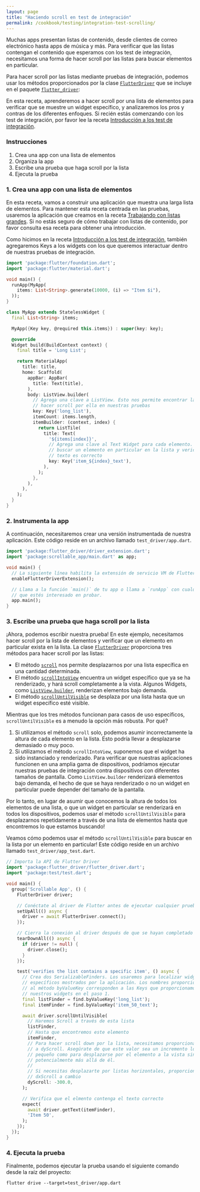 ```yaml
---
layout: page
title: "Haciendo scroll en test de integración"
permalink: /cookbook/testing/integration-test-scrolling/
---
```


Muchas apps presentan listas de contenido, desde clientes de correo electrónico hasta apps de música y más. Para verificar que las listas contengan el contenido que esperamos con los test de integración, necesitamos una forma de hacer scroll por las listas para buscar elementos en particular.

Para hacer scroll por las listas mediante pruebas de integración, podemos usar los métodos proporcionados por la clase
[`FlutterDriver`](https://docs.flutter.io/flutter/flutter_driver/FlutterDriver-class.html)
que se incluye en el paquete
[`flutter_driver`](https://docs.flutter.io/flutter/flutter_driver/flutter_driver-library.html):

En esta receta, aprenderemos a hacer scroll por una lista de elementos para verificar que se muestre un widget específico, y analizaremos los pros y contras de los diferentes enfoques. Si recién estás comenzando con los test de integración, por favor lee la receta [Introducción a los test de integración](/cookbook/testing/integration-test-introduction/).

### Instrucciones

  1. Crea una app con una lista de elementos
  2. Organiza la app
  3. Escribe una prueba que haga scroll por la lista
  4. Ejecuta la prueba

### 1. Crea una app con una lista de elementos

En esta receta, vamos a construir una aplicación que muestra una larga lista de elementos. Para mantener esta receta centrada en las pruebas, usaremos la aplicación que creamos en la receta 
[Trabajando con listas grandes](/cookbook/lists/long-lists/). Si no estás seguro de cómo trabajar con listas de contenido, por favor consulta esa receta para obtener una introducción.

Como hicimos en la receta [Introducción a los test de integración](/cookbook/testing/integration-test-introduction/), también agregaremos Keys a los widgets  con los que queremos interactuar dentro de nuestras pruebas de integración.

```dart
import 'package:flutter/foundation.dart';
import 'package:flutter/material.dart';

void main() {
  runApp(MyApp(
    items: List<String>.generate(10000, (i) => "Item $i"),
  ));
}

class MyApp extends StatelessWidget {
  final List<String> items;

  MyApp({Key key, @required this.items}) : super(key: key);

  @override
  Widget build(BuildContext context) {
    final title = 'Long List';

    return MaterialApp(
      title: title,
      home: Scaffold(
        appBar: AppBar(
          title: Text(title),
        ),
        body: ListView.builder(
          // Agrega una clave a ListView. Esto nos permite encontrar la lista y
          // hacer scroll por ella en nuestras pruebas
          key: Key('long_list'),
          itemCount: items.length,
          itemBuilder: (context, index) {
            return ListTile(
              title: Text(
                '${items[index]}',
                // Agrega una clave al Text Widget para cada elemento. Esto nos permite
                // buscar un elemento en particular en la lista y vericar que el
                // texto es correcto
                key: Key('item_${index}_text'),
              ),
            );
          },
        ),
      ),
    );
  }
}
```

### 2. Instrumenta la app

A continuación, necesitaremos crear una versión instrumentada de nuestra aplicación. Este código reside en un archivo llamado `test_driver/app.dart`.

<!-- skip -->
```dart
import 'package:flutter_driver/driver_extension.dart';
import 'package:scrollable_app/main.dart' as app;

void main() {
  // La siguiente línea habilita la extensión de servicio VM de Flutter Driver
  enableFlutterDriverExtension();

  // Llama a la función `main()` de tu app o llama a `runApp` con cualquier widget
  // que estés interesado en probar.
  app.main();
}
```

### 3. Escribe una prueba que haga scroll por la lista

¡Ahora, podemos escribir nuestra prueba! En este ejemplo, necesitamos hacer scroll por la lista de elementos y verificar que un elemento en particular exista en la lista. La clase
[`FlutterDriver`](https://docs.flutter.io/flutter/flutter_driver/FlutterDriver-class.html)
proporciona tres métodos para hacer scroll por las listas:

  - El método 
  [`scroll`](https://docs.flutter.io/flutter/flutter_driver/FlutterDriver/scroll.html)
  nos permite desplazarnos por una lista específica en una cantidad determinada. 
  - El método 
  [`scrollIntoView`](https://docs.flutter.io/flutter/flutter_driver/FlutterDriver/scrollIntoView.html)
  encuentra un widget específico que ya se ha renderizado, y hará scroll completamente a
   la vista. Algunos Widgets, como 
  [`ListView.builder`](https://docs.flutter.io/flutter/widgets/ListView/ListView.builder.html), renderizan elementos bajo demanda.
  - El método 
  [`scrollUntilVisible`](https://docs.flutter.io/flutter/flutter_driver/FlutterDriver/scrollUntilVisible.html)
  se desplaza por una lista hasta que un widget específico esté visible.

Mientras que los tres métodos funcionan para casos de uso específicos, `scrollUntilVisible` es a menudo la opción más robusta. Por qué?

  1. Si utilizamos el método `scroll` solo, podemos asumir incorrectamente la altura de cada elemento en la lista. Esto podría llevar a desplazarse demasiado o muy poco.
  2. Si utilizamos el método `scrollIntoView`, suponemos que el widget ha sido instanciado y renderizado. Para verificar que nuestras aplicaciones funcionen en una amplia gama de dispositivos, podríamos ejecutar nuestras pruebas de integración contra dispositivos con diferentes tamaños de pantalla. Como `ListView.builder` renderizará elementos bajo demanda, el hecho de que se haya renderizado o no un widget en particular puede depender del tamaño de la pantalla.

Por lo tanto, en lugar de asumir que conocemos la altura de todos los elementos de una lista, o que un widget en particular se renderizará en todos los dispositivos, podemos usar el método `scrollUntilVisible` para desplazarnos repetidamente a través de una lista de elementos hasta que encontremos lo que estamos buscando!

Veamos cómo podemos usar el método `scrollUntilVisible` para buscar en la lista por un elemento en particular! Este código reside en un archivo llamado `test_driver/app_test.dart`.

```dart
// Importa la API de Flutter Driver
import 'package:flutter_driver/flutter_driver.dart';
import 'package:test/test.dart';

void main() {
  group('Scrollable App', () {
    FlutterDriver driver;

    // Conéctate al driver de Flutter antes de ejecutar cualquier prueba
    setUpAll(() async {
      driver = await FlutterDriver.connect();
    });

    // Cierra la conexión al driver después de que se hayan completado los test
    tearDownAll(() async {
      if (driver != null) {
        driver.close();
      }
    });

    test('verifies the list contains a specific item', () async {
      // Crea dos SerializableFinders. Los usaremos para localizar widgets
      // específicos mostrados por la aplicación. Los nombres proporcionados
      // al método byValueKey corresponden a las Keys que proporcionamos a
      // nuestros widgets en el paso 1.
      final listFinder = find.byValueKey('long_list');
      final itemFinder = find.byValueKey('item_50_text');

      await driver.scrollUntilVisible(
        // Haremos Scroll a través de esta lista
        listFinder,
        // Hasta que encontremos este elemento
        itemFinder,
        // Para hacer scroll down por la lista, necesitamos proporcionar un valor negativo
        // a dyScroll. Asegúrate de que este valor sea un incremento lo suficientemente
        // pequeño como para desplazarse por el elemento a la vista sin desplazarse
        // potencialmente más allá de él.
        //
        // Si necesitas desplazarte por listas horizontales, proporciona un argumento
        // dxScroll a cambio
        dyScroll: -300.0,
      );

      // Verifica que el elmento contenga el texto correcto
      expect(
        await driver.getText(itemFinder),
        'Item 50',
      );
    });
  });
}
```

### 4. Ejecuta la prueba

Finalmente, podemos ejecutar la prueba usando el siguiente comando desde la raíz del 
proyecto:

```
flutter drive --target=test_driver/app.dart
```